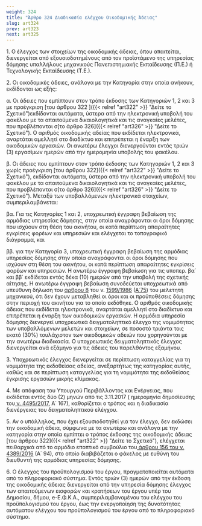 ```yaml
---
weight: 324
title: "Άρθρο 324 Διαδικασία ελέγχου Οικοδομικής Άδειας"
slug: art324
prev: art323
next: art325
---
```


1\. Ο έλεγχος των στοιχείων της οικοδομικής άδειας, όπου απαιτείται, διενεργείται από εξουσιοδοτημένους από τον προϊστάμενο της υπηρεσίας δόμησης υπαλλήλους μηχανικούς Πανεπιστημιακής Εκπαίδευσης (Π.Ε.) ή Τεχνολογικής Εκπαίδευσης (Τ.Ε.).

2\. Οι οικοδομικές άδειες, ανάλογα με την Κατηγορία στην οποία ανήκουν, εκδίδονται ως εξής:

α. Οι άδειες που εμπίπτουν στον τρόπο έκδοσης των Κατηγοριών 1, 2 και 3 με προέγκριση [του άρθρου 322 ]({{< relref "art322" >}} "Δείτε το Σχετικό")εκδίδονται αυτόματα, ύστερα από την ηλεκτρονική υποβολή του φακέλου με τα απαιτούμενα δικαιολογητικά και τις αναγκαίες μελέτες, που προβλέπονται σ[το άρθρο 326]({{< relref "art326" >}} "Δείτε το Σχετικό"). Ο αριθμός οικοδομικής αδείας που εκδίδεται ηλεκτρονικά, αναρτάται αμελλητί στο διαδίκτυο και επιτρέπεται η έναρξη των οικοδομικών εργασιών. Οι ανωτέρω έλεγχοι διενεργούνται εντός τριών (3) εργασίμων ημερών από την ημερομηνία υποβολής του φακέλου.

β. Οι άδειες που εμπίπτουν στον τρόπο έκδοσης των Κατηγοριών 1, 2 και 3 χωρίς προέγκριση [του άρθρου 322]({{< relref "art322" >}} "Δείτε το Σχετικό"), εκδίδονται αυτόματα, ύστερα από την ηλεκτρονική υποβολή του φακέλου με τα απαιτούμενα δικαιολογητικά και τις αναγκαίες μελέτες, που προβλέπονται σ[το άρθρο 326]({{< relref "art326" >}} "Δείτε το Σχετικό"). Μεταξύ των υποβαλλόμενων ηλεκτρονικά στοιχείων, συμπεριλαμβάνεται:

βα. Για τις Κατηγορίες 1 και 2, υποχρεωτική έγγραφη βεβαίωση της αρμόδιας υπηρεσίας δόμησης, στην οποία αναγράφονται οι όροι δόμησης που ισχύουν στη θέση του ακινήτου, οι κατά περίπτωση απαραίτητες εγκρίσεις φορέων και υπηρεσιών και ελέγχεται το τοπογραφικό διάγραμμα, και

ββ. για την Κατηγορία 3, υποχρεωτική έγγραφη βεβαίωση της αρμόδιας υπηρεσίας δόμησης στην οποία αναγράφονται οι όροι δόμησης που ισχύουν στη θέση του ακινήτου, οι κατά περίπτωση απαραίτητες εγκρίσεις φορέων και υπηρεσιών. Η ανωτέρω έγγραφη βεβαίωση για τις υποπερ. βα΄ και ββ΄ εκδίδεται εντός δέκα (10) ημερών από την υποβολή της σχετικής αίτησης. Η ανωτέρω έγγραφη βεβαίωση συνοδεύεται υποχρεωτικά από υπεύθυνη δήλωση του [άρθρου 8](javascript:open_article_links(46758,'8')) του ν. [1599/1986](javascript:open_links('709293,46758')) ([Α΄75](javascript:open_fek_links('%CE%91','75','1986'))) του μελετητή μηχανικού, ότι δεν έχουν μεταβληθεί οι όροι και οι προϋποθέσεις δόμησης στην περιοχή του ακινήτου για το οποίο εκδόθηκε. Ο αριθμός οικοδομικής άδειας που εκδίδεται ηλεκτρονικά, αναρτάται αμελλητί στο διαδίκτυο και επιτρέπεται η έναρξη των οικοδομικών εργασιών. Η αρμόδια υπηρεσία δόμησης διενεργεί υποχρεωτικά δειγματοληπτικό έλεγχο της νομιμότητας των υποβαλλόμενων μελετών και στοιχείων, σε ποσοστό τριάντα τοις εκατό (30%) τουλάχιστον των οικοδομικών αδειών που χορηγούνται με την ανωτέρω διαδικασία. Ο υποχρεωτικός δειγματοληπτικός έλεγχος διενεργείται ανά εξάμηνο για τις άδειες του παρελθόντος εξαμήνου.

3\. Υποχρεωτικός έλεγχος διενεργείται σε περίπτωση καταγγελίας για τη νομιμότητα της εκδοθείσας αδείας, ανεξαρτήτως της κατηγορίας αυτής, καθώς και σε περίπτωση καταγγελίας για τη νομιμότητα της εκδοθείσας έγκρισης εργασιών μικρής κλίμακας.

4\. Με απόφαση του Υπουργού Περιβάλλοντος και Ενέργειας, που εκδίδεται εντός δύο (2) μηνών από τις 3.11.2017 ( ημερομηνία δημοσίευσης του<a href="https://ia37rg02wpsa01.blob.core.windows.net/fek/01/2017/20170100167.pdf" title="Δείτε το Σχετικό"> ν. 4495/2017</a>, Α΄ 167), καθορίζεται ο τρόπος και η διαδικασία διενέργειας του δειγματοληπτικού ελέγχου.

5\. Αν ο υπάλληλος, που έχει εξουσιοδοτηθεί για τον έλεγχο, δεν εκδώσει την οικοδομική άδεια, σύμφωνα με τα ανωτέρω και ανάλογα με την κατηγορία στην οποία εμπίπτει ο τρόπος έκδοσης της οικοδομικής άδειας [του άρθρου 322]({{< relref "art322" >}} "Δείτε το Σχετικό"), ελέγχεται πειθαρχικά από το αρμόδιο εποπτικό συμβούλιο του<a href="https://ia37rg02wpsa01.blob.core.windows.net/fek/01/2016/20160100094.pdf" title="Δείτε το Σχετικό"> άρθρου 156 του ν. 4389/2016</a> (Α΄ 94), στο οποίο διαβιβάζεται ο φάκελος με ευθύνη του διευθυντή της αρμόδιας υπηρεσίας δόμησης.

6\. Ο έλεγχος του προϋπολογισμού του έργου, πραγματοποιείται αυτόματα από το πληροφοριακό σύστημα. Εντός τριών (3) ημερών από την έκδοση της οικοδομικής άδειας διενεργείται από την υπηρεσία δόμησης έλεγχος των απαιτούμενων εισφορών και κρατήσεων του έργου υπέρ του Δημοσίου, δήμου, e-Ε.Φ.Κ.Α., συμπεριλαμβανομένου του ελέγχου του προϋπολογισμού του έργου, έως την ενεργοποίηση της δυνατότητας αυτόματου ελέγχου του προϋπολογισμού του έργου από το πληροφοριακό σύστημα.


